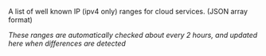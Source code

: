 A list of well known IP (ipv4 only) ranges for cloud services. (JSON array format)

_These ranges are automatically checked about every 2 hours, and updated here when differences are detected_

